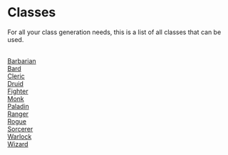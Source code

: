 <script>const page = "class"</script>

<h1 class="center title"><b>Classes</b></h1>
<p class= "center">For all your class generation needs, this is a list of all classes that can be used.</p>
<p class="center"><br>
	<a href="{{ site.baseurl }}/class/classTypes/barbarian">Barbarian</a><br>
	<a href="{{ site.baseurl }}/class/classTypes/bard">Bard</a><br>
	<a href="{{ site.baseurl }}/class/classTypes/cleric">Cleric</a><br>
	<a href="{{ site.baseurl }}/class/classTypes/druid">Druid</a><br>
	<a href="{{ site.baseurl }}/class/classTypes/fighter">Fighter</a><br>
	<a href="{{ site.baseurl }}/class/classTypes/monk">Monk</a><br>
	<a href="{{ site.baseurl }}/class/classTypes/paladin">Paladin</a><br>
	<a href="{{ site.baseurl }}/class/classTypes/ranger">Ranger</a><br>
	<a href="{{ site.baseurl }}/class/classTypes/rogue">Rogue</a><br>
	<a href="{{ site.baseurl }}/class/classTypes/sorcerer">Sorcerer</a><br>
	<a href="{{ site.baseurl }}/class/classTypes/warlock">Warlock</a><br>
	<a href="{{ site.baseurl }}/class/classTypes/wizard">Wizard</a>
</p>
